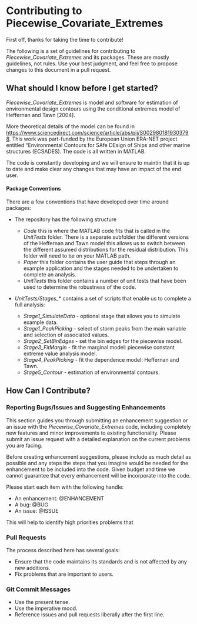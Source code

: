 # Contributing to Piecewise_Covariate_Extremes

First off, thanks for taking the time to contribute!

The following is a set of guidelines for contributing to *Piecewise_Covariate_Extremes* and its packages. These are mostly guidelines, not rules. Use your best judgment, and feel free to propose changes to this document in a pull request.

## What should I know before I get started?

*Piecewise_Covariate_Extremes* is model and software for estimation of environmental design contours using the conditional extremes model of Heffernan and Tawn [2004].

More theoretical details of the model can be found in https://www.sciencedirect.com/science/article/abs/pii/S0029801819303798. This work was part-funded by the European Union ERA-NET project entitled “Environmental Contours for SAfe DEsign of Ships and other marine structures (ECSADES). The code is all written in MATLAB.

The code is constantly developing and we will ensure to maintin that it is up to date and make clear any changes that may have an impact of the end user.


#### Package Conventions

There are a few conventions that have developed over time around packages:

* The repository has the following structure
    * *Code* this is where the MATLAB code fits that is called in the *UnitTests* folder. There is a separate subfolder the different versions of the Heffernan and Tawn model this allows us to switch between the different assumed distributions for the residual distribution. This folder will need to be on your MATLAB path. 
    * *Paper* this folder contains the user guide that steps through an example application and the stages needed to be undertaken to complete an analysis.
    * *UnitTests* this folder contains a number of unit tests that have been used to determine the robustness of the code. 

* *UnitTests/Stages_** contains a set of scripts that enable us to complete a full analysis:
    * *Stage1_SimulateData* - optional stage that allows you to simulate example data.
    * *Stage1_PeakPicking* - select of storm peaks from the main variable and selection of associated values.
    * *Stage2_SetBinEdges* - set the bin edges for the piecewise model.
    * *Stage3_FitMargin* - fit the marginal model: piecewise constant extreme value analysis model.
    * *Stage4_PeakPicking* - fit the dependence model: Heffernan and Tawn.
    * *Stage5_Contour* - estimation of environmental contours.

## How Can I Contribute?

### Reporting Bugs/Issues and Suggesting Enhancements

This section guides you through submitting an enhancement suggestion or an issue with the *Piecewise_Covariate_Extremes* code, including completely new features and minor improvements to existing functionality. Please submit an issue request with a detailed explanation on the current problems you are facing.

Before creating enhancement suggestions, please include as much detail as possible and any steps the steps that you imagine would be needed for the enhancement to be included into the code. Given budget and time we cannot guarantee that every enhancement will be incorporate into the code. 

Please start each item with the following handle:
* An enhancement: @ENHANCEMENT 
* A bug: @BUG
* An issue: @ISSUE

This will help to identify high priorities problems that 

### Pull Requests

The process described here has several goals:

- Ensure that the code maintains its standards and is not affected by any new additions. 
- Fix problems that are important to users.

### Git Commit Messages

* Use the present tense. 
* Use the imperative mood. 
* Reference issues and pull requests liberally after the first line.
